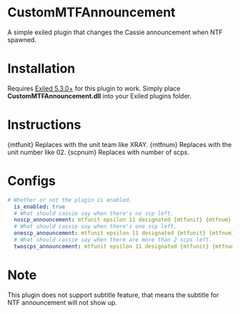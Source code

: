 # CustomMTFAnnouncement
A simple exiled plugin that changes the Cassie announcement when NTF spawned.

# Installation
Requires [Exiled 5.3.0+](https://github.com/Exiled-Team/EXILED/releases) for this plugin to work.
Simply place **CustomMTFAnnouncement.dll** into your Exiled plugins folder.

# Instructions
{mtfunit} Replaces with the unit team like XRAY.
{mtfnum} Replaces with the unit number like 02.
{scpnum} Replaces with number of scps.

# Configs
```yml
# Whether or not the plugin is enabled.
  is_enabled: true
  # What should cassie say when there's no scp left.
  noscp_announcement: mtfunit epsilon 11 designated {mtfunit} {mtfnum} hasentered allremaining noscpsleft
  # What should cassie say when there's one scp left.
  onescp_announcement: mtfunit epsilon 11 designated {mtfunit} {mtfnum} hasentered allremaining awaitingrecontainment {scpnum} scpsubject
  # What should cassie say when there are more than 2 scps left.
  twoscps_announcement: mtfunit epsilon 11 designated {mtfunit} {mtfnum} hasentered allremaining awaitingrecontainment {scpnum} scpsubjects
  ```
# Note
This plugin does not support subtitle feature, that means the subtitle for NTF announcement will not show up.
